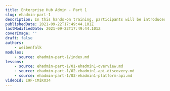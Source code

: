 ```yaml
---
title: Enterprise Hub Admin - Part 1
slug: ehadmin-part-1
description: In this hands-on training, participants will be introduced to RapidAPI Enterprise Hub concepts and administration tasks. All topics will be reinforced with administration-focussed labs.
publishedDate: 2021-09-22T17:49:44.101Z
lastModifiedDate: 2021-09-22T17:49:44.101Z
coverImage: ''
draft: false
authors:
    - weibenfalk
modules:
    - source: ehadmin-part-1/index.md
lessons:
    - source: ehadmin-part-1/01-ehadmin1-overview.md
    - source: ehadmin-part-1/02-ehadmin1-api-discovery.md
    - source: ehadmin-part-1/03-ehadmin1-platform-api.md
videoId: I9F-CMiKOz4
---
```

